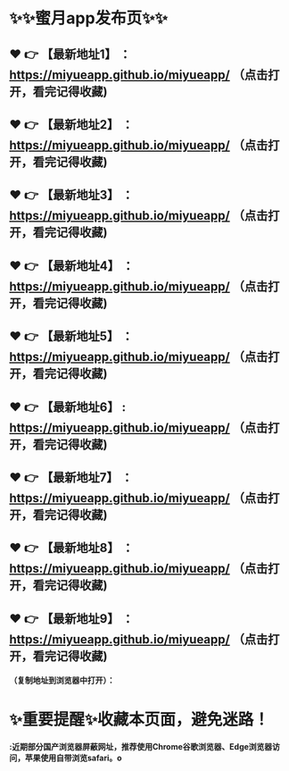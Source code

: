 # :sparkles::sparkles:蜜月app发布页:sparkles::sparkles:

 :heart: :point_right: 【最新地址1】 ：https://miyueapp.github.io/miyueapp/ （点击打开，看完记得收藏)
 ------
 :heart: :point_right: 【最新地址2】 ：https://miyueapp.github.io/miyueapp/  （点击打开，看完记得收藏)
 ------
 :heart: :point_right: 【最新地址3】 ：https://miyueapp.github.io/miyueapp/   （点击打开，看完记得收藏)
 ------
 :heart: :point_right: 【最新地址4】 ：https://miyueapp.github.io/miyueapp/  （点击打开，看完记得收藏)
 ------
 :heart: :point_right: 【最新地址5】 ：https://miyueapp.github.io/miyueapp/   （点击打开，看完记得收藏)
 ------
 :heart: :point_right: 【最新地址6】 : https://miyueapp.github.io/miyueapp/   （点击打开，看完记得收藏)
 ------
 :heart: :point_right: 【最新地址7】 ：https://miyueapp.github.io/miyueapp/   （点击打开，看完记得收藏)
 ------
 :heart: :point_right: 【最新地址8】 ：https://miyueapp.github.io/miyueapp/  （点击打开，看完记得收藏)
 ------
 :heart: :point_right: 【最新地址9】 ：https://miyueapp.github.io/miyueapp/  （点击打开，看完记得收藏)
  ------

  
#### （复制地址到浏览器中打开）：
# :sparkles:重要提醒:sparkles:收藏本页面，避免迷路！
#### :近期部分国产浏览器屏蔽网址，推荐使用Chrome谷歌浏览器、Edge浏览器访问，苹果使用自带浏览safari。o
